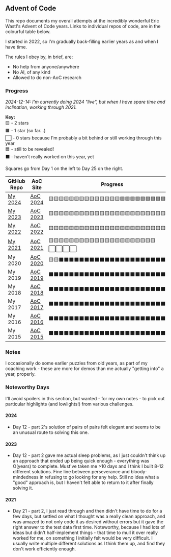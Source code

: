## Advent of Code

This repo documents my overall attempts at the incredibly wonderful Eric Wastl's
Advent of Code years. Links to individual repos of code, are in the colourful
table below.

I started in 2022, so I'm gradually back-filling earlier years as and when I
have time.

The rules I obey by, in brief, are:

* No help from anyone/anywhere
* No AI, of any kind
* Allowed to do non-AoC research

### Progress

_2024-12-14: I'm currently doing 2024 "live", but when I have spare time and
inclination, working through 2021._

**Key:**  
🟨 - 2 stars  
🟧 - 1 star (so far...)  
⬜ - 0 stars because I'm probably a bit behind or still working through this year  
🟦 - still to be revealed!  
⬛ - haven't really worked on this year, yet

Squares go from Day 1 on the left to Day 25 on the right.

| GitHub Repo | AoC Site | Progress | Stars |
|----|----|----|----|
| [My 2024](https://github.com/PaulNGilson/AoC_2024) | [AoC 2024](https://adventofcode.com/2024) |🟨🟨🟨🟨🟨🟨🟨🟨🟨🟨🟨🟨🟨🟨🟦🟦🟦🟦🟦🟦🟦🟦🟦🟦🟦 | 28 |
| [My 2023](https://github.com/PaulNGilson/AoC_2023) | [AoC 2023](https://adventofcode.com/2023) | 🟨🟨🟨🟨🟨🟨🟨🟨🟨🟨🟨🟨🟨🟨🟨🟨🟨🟨🟨🟨🟨🟨🟨🟨🟨 | <text style="color:#FFBB00">50</text> |
| [My 2022](https://github.com/PaulNGilson/AoC_2022) | [AoC 2022](https://adventofcode.com/2022) | 🟨🟨🟨🟨🟨🟨🟨🟨🟨🟨🟨🟨🟨🟨🟨🟨🟨🟨🟨🟨🟨🟨🟨🟨🟨 | <text style="color:#FFBB00">50</text> |
| [My 2021](https://github.com/PaulNGilson/AoC_2021) | [AoC 2021](https://adventofcode.com/2021) | 🟨🟨🟨🟨🟨🟨🟨🟨🟨🟨🟨🟨🟨🟨🟨🟨🟨🟨🟨🟨🟨⬜⬜⬜⬜ | 42 |
| My 2020 | [AoC 2020](https://adventofcode.com/2020) | 🟨🟨⬛⬛⬛⬛⬛⬛⬛⬛⬛⬛⬛⬛⬛⬛⬛⬛⬛⬛⬛⬛⬛⬛⬛ | 4 |
| My 2019 | [AoC 2019](https://adventofcode.com/2019) | ⬛⬛⬛⬛⬛⬛⬛⬛⬛⬛⬛⬛⬛⬛⬛⬛⬛⬛⬛⬛⬛⬛⬛⬛⬛ |  |
| My 2018 | [AoC 2018](https://adventofcode.com/2018) | ⬛⬛⬛⬛⬛⬛⬛⬛⬛⬛⬛⬛⬛⬛⬛⬛⬛⬛⬛⬛⬛⬛⬛⬛⬛ |  |
| My 2017 | [AoC 2017](https://adventofcode.com/2017) | ⬛⬛⬛⬛⬛⬛⬛⬛⬛⬛⬛⬛⬛⬛⬛⬛⬛⬛⬛⬛⬛⬛⬛⬛⬛ |  |
| My 2016 | [AoC 2016](https://adventofcode.com/2016) | ⬛⬛⬛⬛⬛⬛⬛⬛⬛⬛⬛⬛⬛⬛⬛⬛⬛⬛⬛⬛⬛⬛⬛⬛⬛ |  |
| My 2015 | [AoC 2015](https://adventofcode.com/2015) | ⬛⬛⬛⬛⬛⬛⬛⬛⬛⬛⬛⬛⬛⬛⬛⬛⬛⬛⬛⬛⬛⬛⬛⬛⬛ |  |

### Notes

I occasionally do some earlier puzzles from old years, as part of my coaching
work - these are more for demos than me actually "getting into" a year,
properly.

### Noteworthy Days

I'll avoid spoilers in this section, but wanted - for my own notes - to pick out
particular highlights (and lowlights!) from various challenges.

#### 2024

* Day 12 - part 2's solution of pairs of pairs felt elegant and seems to be an
  unusual route to solving this one.

#### 2023

* Day 12 - part 2 gave me actual sleep problems, as I just couldn't think up an
  approach that ended up being quick enough - everything was O(years) to
  complete. Must've taken me >10 days and I think I built 8-12 different
  solutions. Fine line between perseverance and bloody-mindedness in refusing to
  go looking for any help. Still no idea what a "good" approach is, but I
  haven't felt able to return to it after finally solving it.

#### 2021

* Day 21 - part 2, I just read through and then didn't have time to do for a few
  days, but settled on what I thought was a really clean approach, and was
  amazed to not only code it as desired without errors but it gave the right
  answer to the test data first time. Noteworthy, because I had lots of ideas
  but didn't half-implement things - that time to mull it over really worked for
  me, on something I initially felt would be very difficult. I usually write
  multiple different solutions as I think them up, and find they don't work
  efficiently enough.
